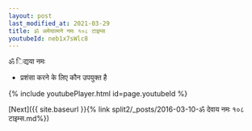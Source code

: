 ```yaml
---
layout: post
last_modified_at: 2021-03-29
title: ॐ अमेयात्मने नमः १०८ टाइम्स
youtubeId: neb1x7sWlc8
---
```

 
 
 ॐ िद्यया नमः  
 
 -  प्रशंसा करने के लिए कौन उपयुक्त है 
 
  
 
  
 
 
 
 
 
 


{% include youtubePlayer.html id=page.youtubeId %}
 
[Next]({{ site.baseurl }}{% link  split2/_posts/2016-03-10-ॐ देवाय नमः १०८ टाइम्स.md%})
 

